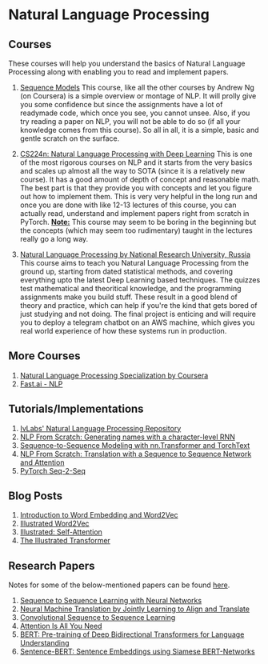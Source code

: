 # Natural Language Processing

## Courses
These courses will help you understand the basics of Natural Language Processing along with enabling you to read and implement papers.
1. [Sequence Models](https://www.coursera.org/learn/nlp-sequence-models)
This course, like all the other courses by Andrew Ng (on Coursera) is a simple overview or montage of NLP. It will prolly give you some confidence but since the assignments have a lot of readymade code, which once you see, you cannot unsee. Also, if you try reading a paper on NLP, you will not be able to do so (if all your knowledge comes from this course). So all in all, it is a simple, basic and gentle scratch on the surface.

2. [CS224n: Natural Language Processing with Deep Learning](http://web.stanford.edu/class/cs224n/)
This is one of the most rigorous courses on NLP and it starts from the very basics and scales up almost all the way to SOTA (since it is a relatively new course). It has a good amount of depth of concept and reasonable math. The best part is that they provide you with concepts and let you figure out how to implement them. This is very very helpful in the long run and once you are done with like 12-13 lectures of this course, you can actually read, understand and implement papers right from scratch in PyTorch.
<u>**Note:**</u> This course may seem to be boring in the beginning but the concepts (which may seem too rudimentary) taught in the lectures really go a long way. 

3. [Natural Language Processing by National Research University, Russia](https://www.coursera.org/learn/language-processing)
This course aims to teach you Natural Language Processing from the ground up, starting from dated statistical methods, and covering everything upto the latest Deep Learning based techniques. The quizzes test mathematical and theoritical knowledge, and the programming assignments make you build stuff. These result in a good blend of theory and practice, which can help if you're the kind that gets bored of just studying and not doing. The final project is enticing and will require you to deploy a telegram chatbot on an AWS machine, which gives you real world experience of how these systems run in production.

## More Courses
1. [Natural Language Processing Specialization by Coursera](https://www.coursera.org/specializations/natural-language-processing?)
3. [Fast.ai - NLP](https://www.fast.ai/2019/07/08/fastai-nlp/)

## Tutorials/Implementations
1. [IvLabs' Natural Language Processing Repository](https://github.com/IvLabs/Natural-Language-Processing)
2. [NLP From Scratch: Generating names with a character-level RNN](https://pytorch.org/tutorials/intermediate/char_rnn_generation_tutorial.html)
3. [ Sequence-to-Sequence Modeling with nn.Transformer and TorchText](https://pytorch.org/tutorials/beginner/transformer_tutorial.html)
4. [NLP From Scratch: Translation with a Sequence to Sequence Network and Attention](https://pytorch.org/tutorials/intermediate/seq2seq_translation_tutorial.html)
5. [PyTorch Seq-2-Seq](https://github.com/bentrevett/pytorch-seq2seq)

## Blog Posts
1. [Introduction to Word Embedding and Word2Vec](https://towardsdatascience.com/introduction-to-word-embedding-and-word2vec-652d0c2060fa)
2. [Illustrated Word2Vec](http://jalammar.github.io/illustrated-word2vec/)
3. [Illustrated: Self-Attention](https://towardsdatascience.com/illustrated-self-attention-2d627e33b20a)
4. [The Illustrated Transformer](http://jalammar.github.io/illustrated-transformer/)

## Research Papers
Notes for some of the below-mentioned papers can be found [here](https://github.com/IvLabs/ResearchPaperNotes/tree/master/natural_language_processing).
1. [Sequence to Sequence Learning with Neural Networks](https://arxiv.org/abs/1409.3215)
2. [Neural Machine Translation by Jointly Learning to Align and Translate](https://arxiv.org/abs/1409.0473)
3. [Convolutional Sequence to Sequence Learning](https://arxiv.org/abs/1705.03122)
4. [Attention Is All You Need](https://arxiv.org/abs/1706.03762)
5. [BERT: Pre-training of Deep Bidirectional Transformers for Language Understanding](https://arxiv.org/abs/1810.04805)
6. [Sentence-BERT: Sentence Embeddings using Siamese BERT-Networks](https://arxiv.org/abs/1908.10084)
